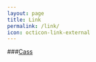 ```yaml
---
layout: page
title: Link
permalink: /link/
icon: octicon-link-external
---
```


###[Cass](http://cassite.net/)

